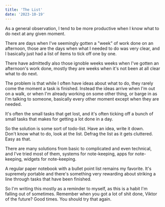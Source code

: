 ```yaml
---
title: 'The List'
date: '2023-10-19'
---
```


As a general observation, I tend to be more productive when I know what 
to do next at any given moment.  

There are days when I've seemingly gotten a "week" of work done on an afternoon, 
those are the days when what I needed to do was very clear, and I basically just
had a list of items to tick off one by one. 

There have admittedly also those ignoble weeks weeks when I've gotten an 
afternoon's work done, mostly they are weeks when it's not been at all clear
what to do next.

The problem is that while I often have ideas about what to do, they rarely come
the moment a task is finished.  Instead the ideas arrive when I'm out on a walk, 
or when I'm already working on some other thing, or barge in as I'm talking to 
someone, basically every other moment except when they are needed.

It's often the small tasks that get lost, and it's often ticking off a bunch of
small tasks that makes for getting a lot done in a day.

So the solution is some sort of todo-list. Have an idea, write it down.  
Don't know what to do, look at the list.  Defrag the list as it gets cluttered. 
Easy as that.

There are many solutions from basic to complicated and even technical, and I've 
tried most of them, systems for note-keeping, apps for note-keeping, widgets for note-keeping.

A regular paper notebook with a bullet point list remains my favorite. It's supremely 
portable and there's something very rewarding about striking a line through tasks 
that have been finished. 

So I'm writing this mostly as a reminder to myself, as this is a habit I'm falling out 
of sometimes.   Remember when you got a lot of shit done, Viktor of the future? 
Good times.  You should try that again.